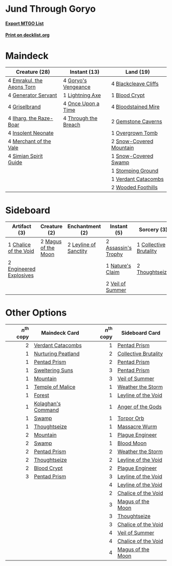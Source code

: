 # Jund Through Goryo

#### [Export MTGO List](../collection/Jund%20Through%20Goryo/Jund%20Through%20Goryo.txt)
#### [Print on decklist.org](http://decklist.org/?deckmain=4%09Blackcleave%20Cliffs%0A1%09Blood%20Crypt%0A4%09Bloodstained%20Mire%0A4%09Emrakul,%20the%20Aeons%20Torn%0A2%09Gemstone%20Caverns%0A4%09Generator%20Servant%0A4%09Goryo's%20Vengeance%0A4%09Griselbrand%0A4%09Ilharg,%20the%20Raze-Boar%0A4%09Insolent%20Neonate%0A1%09Lightning%20Axe%0A4%09Merchant%20of%20the%20Vale%0A4%09Once%20Upon%20a%20Time%0A1%09Overgrown%20Tomb%0A4%09Simian%20Spirit%20Guide%0A2%09Snow-Covered%20Mountain%0A1%09Snow-Covered%20Swamp%0A1%09Stomping%20Ground%0A4%09Through%20the%20Breach%0A1%09Verdant%20Catacombs%0A2%09Wooded%20Foothills&deckside=2%09Assassin's%20Trophy%0A1%09Chalice%20of%20the%20Void%0A1%09Collective%20Brutality%0A2%09Engineered%20Explosives%0A2%09Leyline%20of%20Sanctity%0A2%09Magus%20of%20the%20Moon%0A1%09Nature's%20Claim%0A2%09Thoughtseize%0A2%09Veil%20of%20Summer)
# Maindeck

|                                           Creature (28)                                            |                                         Instant (13)                                         |                                            Land (19)                                             |
|----------------------------------------------------------------------------------------------------|----------------------------------------------------------------------------------------------|--------------------------------------------------------------------------------------------------|
|4 [Emrakul, the Aeons Torn](http://gatherer.wizards.com/Pages/Card/Details.aspx?multiverseid=397905)|4 [Goryo's Vengeance](http://gatherer.wizards.com/Pages/Card/Details.aspx?multiverseid=74475) |4 [Blackcleave Cliffs](http://gatherer.wizards.com/Pages/Card/Details.aspx?multiverseid=209401)   |
|4 [Generator Servant](http://gatherer.wizards.com/Pages/Card/Details.aspx?multiverseid=383254)      |1 [Lightning Axe](http://gatherer.wizards.com/Pages/Card/Details.aspx?multiverseid=409925)    |1 [Blood Crypt](http://gatherer.wizards.com/Pages/Card/Details.aspx?multiverseid=97102)           |
|4 [Griselbrand](http://gatherer.wizards.com/Pages/Card/Details.aspx?multiverseid=239995)            |4 [Once Upon a Time](http://gatherer.wizards.com/Pages/Card/Details.aspx?multiverseid=473131) |4 [Bloodstained Mire](http://gatherer.wizards.com/Pages/Card/Details.aspx?multiverseid=405094)    |
|4 [Ilharg, the Raze-Boar](http://gatherer.wizards.com/Pages/Card/Details.aspx?multiverseid=461060)  |4 [Through the Breach](http://gatherer.wizards.com/Pages/Card/Details.aspx?multiverseid=80250)|2 [Gemstone Caverns](http://gatherer.wizards.com/Pages/Card/Details.aspx?multiverseid=122094)     |
|4 [Insolent Neonate](http://gatherer.wizards.com/Pages/Card/Details.aspx?multiverseid=409922)       |                                                                                              |1 [Overgrown Tomb](http://gatherer.wizards.com/Pages/Card/Details.aspx?multiverseid=405103)       |
|4 [Merchant of the Vale](http://gatherer.wizards.com/Pages/Card/Details.aspx?multiverseid=473093)   |                                                                                              |2 [Snow-Covered Mountain](http://gatherer.wizards.com/Pages/Card/Details.aspx?multiverseid=121233)|
|4 [Simian Spirit Guide](http://gatherer.wizards.com/Pages/Card/Details.aspx?multiverseid=442137)    |                                                                                              |1 [Snow-Covered Swamp](http://gatherer.wizards.com/Pages/Card/Details.aspx?multiverseid=121256)   |
|                                                                                                    |                                                                                              |1 [Stomping Ground](http://gatherer.wizards.com/Pages/Card/Details.aspx?multiverseid=405110)      |
|                                                                                                    |                                                                                              |1 [Verdant Catacombs](http://gatherer.wizards.com/Pages/Card/Details.aspx?multiverseid=405113)    |
|                                                                                                    |                                                                                              |2 [Wooded Foothills](http://gatherer.wizards.com/Pages/Card/Details.aspx?multiverseid=405116)     |


# Sideboard

|                                          Artifact (3)                                           |                                         Creature (2)                                         |                                        Enchantment (2)                                         |                                         Instant (5)                                          |                                           Sorcery (3)                                           |
|-------------------------------------------------------------------------------------------------|----------------------------------------------------------------------------------------------|------------------------------------------------------------------------------------------------|----------------------------------------------------------------------------------------------|-------------------------------------------------------------------------------------------------|
|1 [Chalice of the Void](http://gatherer.wizards.com/Pages/Card/Details.aspx?multiverseid=442211) |2 [Magus of the Moon](http://gatherer.wizards.com/Pages/Card/Details.aspx?multiverseid=136152)|2 [Leyline of Sanctity](http://gatherer.wizards.com/Pages/Card/Details.aspx?multiverseid=204993)|2 [Assassin's Trophy](http://gatherer.wizards.com/Pages/Card/Details.aspx?multiverseid=452902)|1 [Collective Brutality](http://gatherer.wizards.com/Pages/Card/Details.aspx?multiverseid=414380)|
|2 [Engineered Explosives](http://gatherer.wizards.com/Pages/Card/Details.aspx?multiverseid=50139)|                                                                                              |                                                                                                |1 [Nature's Claim](http://gatherer.wizards.com/Pages/Card/Details.aspx?multiverseid=382316)   |2 [Thoughtseize](http://gatherer.wizards.com/Pages/Card/Details.aspx?multiverseid=438676)        |
|                                                                                                 |                                                                                              |                                                                                                |2 [Veil of Summer](http://gatherer.wizards.com/Pages/Card/Details.aspx?multiverseid=466952)   |                                                                                                 |


# Other Options

|*n*<sup>th</sup> copy|                                        Maindeck Card                                        |*n*<sup>th</sup> copy|                                        Sideboard Card                                         |
|--------------------:|---------------------------------------------------------------------------------------------|--------------------:|-----------------------------------------------------------------------------------------------|
|                    2|[Verdant Catacombs](http://gatherer.wizards.com/Pages/Card/Details.aspx?multiverseid=405113) |                    1|[Pentad Prism](http://gatherer.wizards.com/Pages/Card/Details.aspx?multiverseid=72860)         |
|                    1|[Nurturing Peatland](http://gatherer.wizards.com/Pages/Card/Details.aspx?multiverseid=464192)|                    2|[Collective Brutality](http://gatherer.wizards.com/Pages/Card/Details.aspx?multiverseid=414380)|
|                    1|[Pentad Prism](http://gatherer.wizards.com/Pages/Card/Details.aspx?multiverseid=72860)       |                    2|[Pentad Prism](http://gatherer.wizards.com/Pages/Card/Details.aspx?multiverseid=72860)         |
|                    1|[Sweltering Suns](http://gatherer.wizards.com/Pages/Card/Details.aspx?multiverseid=426851)   |                    3|[Pentad Prism](http://gatherer.wizards.com/Pages/Card/Details.aspx?multiverseid=72860)         |
|                    1|[Mountain](http://gatherer.wizards.com/Pages/Card/Details.aspx?multiverseid=439859)          |                    3|[Veil of Summer](http://gatherer.wizards.com/Pages/Card/Details.aspx?multiverseid=466952)      |
|                    1|[Temple of Malice](http://gatherer.wizards.com/Pages/Card/Details.aspx?multiverseid=378536)  |                    1|[Weather the Storm](http://gatherer.wizards.com/Pages/Card/Details.aspx?multiverseid=464140)   |
|                    1|[Forest](http://gatherer.wizards.com/Pages/Card/Details.aspx?multiverseid=439860)            |                    1|[Leyline of the Void](http://gatherer.wizards.com/Pages/Card/Details.aspx?multiverseid=107682) |
|                    1|[Kolaghan's Command](http://gatherer.wizards.com/Pages/Card/Details.aspx?multiverseid=394613)|                    1|[Anger of the Gods](http://gatherer.wizards.com/Pages/Card/Details.aspx?multiverseid=438682)   |
|                    1|[Swamp](http://gatherer.wizards.com/Pages/Card/Details.aspx?multiverseid=439858)             |                    1|[Torpor Orb](http://gatherer.wizards.com/Pages/Card/Details.aspx?multiverseid=233069)          |
|                    1|[Thoughtseize](http://gatherer.wizards.com/Pages/Card/Details.aspx?multiverseid=438676)      |                    1|[Massacre Wurm](http://gatherer.wizards.com/Pages/Card/Details.aspx?multiverseid=214044)       |
|                    2|[Mountain](http://gatherer.wizards.com/Pages/Card/Details.aspx?multiverseid=439859)          |                    1|[Plague Engineer](http://gatherer.wizards.com/Pages/Card/Details.aspx?multiverseid=464049)     |
|                    2|[Swamp](http://gatherer.wizards.com/Pages/Card/Details.aspx?multiverseid=439858)             |                    1|[Blood Moon](http://gatherer.wizards.com/Pages/Card/Details.aspx?multiverseid=45386)           |
|                    2|[Pentad Prism](http://gatherer.wizards.com/Pages/Card/Details.aspx?multiverseid=72860)       |                    2|[Weather the Storm](http://gatherer.wizards.com/Pages/Card/Details.aspx?multiverseid=464140)   |
|                    2|[Thoughtseize](http://gatherer.wizards.com/Pages/Card/Details.aspx?multiverseid=438676)      |                    2|[Leyline of the Void](http://gatherer.wizards.com/Pages/Card/Details.aspx?multiverseid=107682) |
|                    2|[Blood Crypt](http://gatherer.wizards.com/Pages/Card/Details.aspx?multiverseid=97102)        |                    2|[Plague Engineer](http://gatherer.wizards.com/Pages/Card/Details.aspx?multiverseid=464049)     |
|                    3|[Pentad Prism](http://gatherer.wizards.com/Pages/Card/Details.aspx?multiverseid=72860)       |                    3|[Leyline of the Void](http://gatherer.wizards.com/Pages/Card/Details.aspx?multiverseid=107682) |
|                     |                                                                                             |                    4|[Leyline of the Void](http://gatherer.wizards.com/Pages/Card/Details.aspx?multiverseid=107682) |
|                     |                                                                                             |                    2|[Chalice of the Void](http://gatherer.wizards.com/Pages/Card/Details.aspx?multiverseid=442211) |
|                     |                                                                                             |                    3|[Magus of the Moon](http://gatherer.wizards.com/Pages/Card/Details.aspx?multiverseid=136152)   |
|                     |                                                                                             |                    3|[Thoughtseize](http://gatherer.wizards.com/Pages/Card/Details.aspx?multiverseid=438676)        |
|                     |                                                                                             |                    3|[Chalice of the Void](http://gatherer.wizards.com/Pages/Card/Details.aspx?multiverseid=442211) |
|                     |                                                                                             |                    4|[Veil of Summer](http://gatherer.wizards.com/Pages/Card/Details.aspx?multiverseid=466952)      |
|                     |                                                                                             |                    4|[Chalice of the Void](http://gatherer.wizards.com/Pages/Card/Details.aspx?multiverseid=442211) |
|                     |                                                                                             |                    4|[Magus of the Moon](http://gatherer.wizards.com/Pages/Card/Details.aspx?multiverseid=136152)   |

